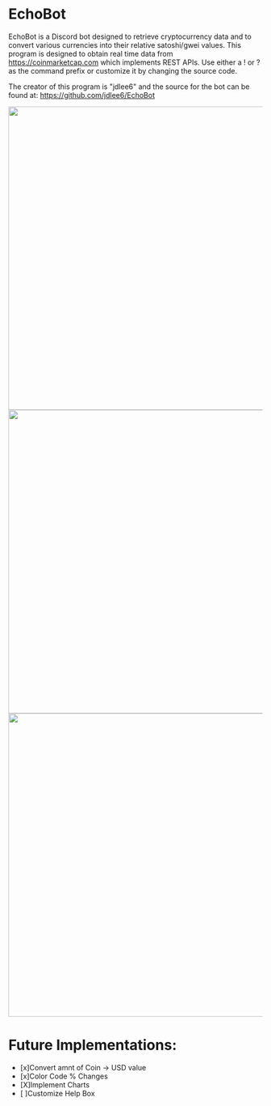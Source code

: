# EchoBot

EchoBot is a Discord bot designed to retrieve cryptocurrency data and to convert various currencies into their relative satoshi/gwei values. This program is designed to obtain real time data from https://coinmarketcap.com which implements REST APIs. Use either a ! or ? as the command prefix or customize it by changing the source code.

The creator of this program is "jdlee6" and the source for the bot can be found at: https://github.com/jdlee6/EchoBot

<img src="https://imgur.com/hrwEDdg.png" width="600">

<img src="https://imgur.com/QUE3Nf4.png" width="600">

<img src="https://imgur.com/k9SWxQ2.png" width="600">

# Future Implementations:

- [x]Convert amnt of Coin -> USD value
- [x]Color Code % Changes
- [X]Implement Charts
- [ ]Customize Help Box

